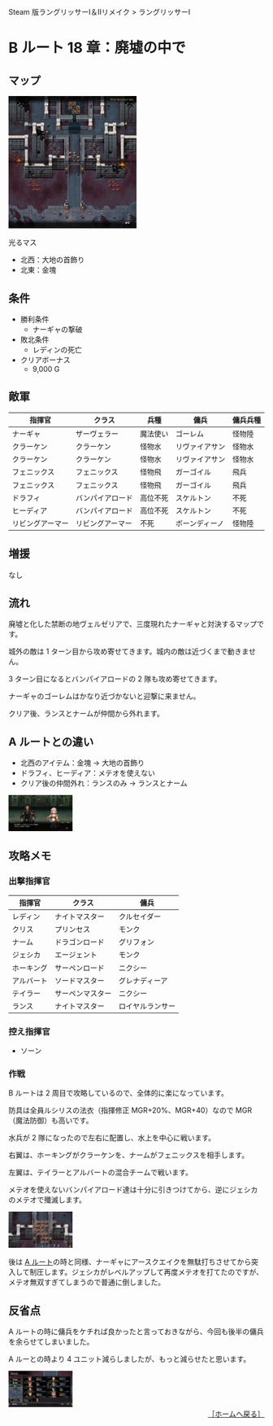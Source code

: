 Steam 版ラングリッサーⅠ＆Ⅱリメイク > ラングリッサーⅠ

# B ルート 18 章：廃墟の中で

## マップ

<div>
  <img src="../images/Chapter18B/Map18B.jpg" width="50%">
</div>

光るマス
- 北西：大地の首飾り
- 北東：金塊

## 条件

- 勝利条件
    - ナーギャの撃破
- 敗北条件
    - レディンの死亡
- クリアボーナス
    - 9,000 G

## 敵軍

|指揮官|クラス|兵種|傭兵|傭兵兵種|
|---|---|---|---|---|
|ナーギャ|ザーヴェラー|魔法使い|ゴーレム|怪物陸|
|クラーケン|クラーケン|怪物水|リヴァイアサン|怪物水|
|クラーケン|クラーケン|怪物水|リヴァイアサン|怪物水|
|フェニックス|フェニックス|怪物飛|ガーゴイル|飛兵|
|フェニックス|フェニックス|怪物飛|ガーゴイル|飛兵|
|ドラフィ|バンパイアロード|高位不死|スケルトン|不死|
|ヒーディア|バンパイアロード|高位不死|スケルトン|不死|
|リビングアーマー|リビングアーマー|不死|ボーンディーノ|怪物陸|

## 増援

なし

## 流れ

廃墟と化した禁断の地ヴェルゼリアで、三度現れたナーギャと対決するマップです。

城外の敵は 1 ターン目から攻め寄せてきます。城内の敵は近づくまで動きません。

3 ターン目になるとバンパイアロードの 2 隊も攻め寄せてきます。

ナーギャのゴーレムはかなり近づかないと迎撃に来ません。

クリア後、ランスとナームが仲間から外れます。

## A ルートとの違い

- 北西のアイテム：金塊 → 大地の首飾り
- ドラフィ、ヒーディア：メテオを使えない
- クリア後の仲間外れ：ランスのみ → ランスとナーム

<div>
  <img src="../images/Chapter18B/Narm.jpg" width="25%">
</div>

## 攻略メモ

### 出撃指揮官

|指揮官|クラス|傭兵|
|---|---|---|
|レディン|ナイトマスター|クルセイダー|
|クリス|プリンセス|モンク|
|ナーム|ドラゴンロード|グリフォン|
|ジェシカ|エージェント|モンク|
|ホーキング|サーペンロード|ニクシー|
|アルバート|ソードマスター|グレナディーア|
|テイラー|サーペンマスター|ニクシー|
|ランス|ナイトマスター|ロイヤルランサー|

### 控え指揮官

- ソーン

### 作戦

B ルートは 2 周目で攻略しているので、全体的に楽になっています。

防具は全員ルシリスの法衣（指揮修正 MGR+20%、MGR+40）なので MGR（魔法防御）も高いです。

水兵が 2 隊になったので左右に配置し、水上を中心に戦います。

右翼は、ホーキングがクラーケンを、ナームがフェニックスを相手します。

左翼は、テイラーとアルバートの混合チームで戦います。

メテオを使えないバンパイアロード達は十分に引きつけてから、逆にジェシカのメテオで殲滅します。
<div>
  <img src="../images/Chapter18B/Jessica.jpg" width="25%">
</div>

後は [A ルート](docs/Chapter18A.md)の時と同様、ナーギャにアースクエイクを無駄打ちさせてから突入して制圧します。ジェシカがレベルアップして再度メテオを打てたのですが、メテオ無双すぎてしまうので普通に倒しました。

## 反省点

A ルートの時に傭兵をケチれば良かったと言っておきながら、今回も後半の傭兵を余らせてしまいました。

A ルーとの時より 4 ユニット減らしましたが、もっと減らせたと思います。
<div>
  <img src="../images/Chapter18B/Organization.jpg" width="25%">
</div>

<div align="right">
  <a href="../README.md">［ホームへ戻る］</a>
</div>
